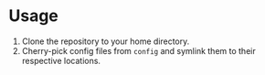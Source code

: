 # Usage
1. Clone the repository to your home directory.
2. Cherry-pick config files from ```config``` and symlink them to their respective locations.
